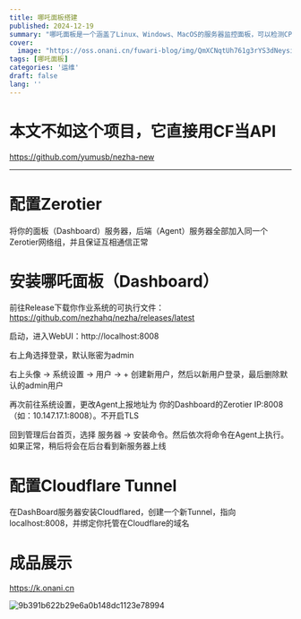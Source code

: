 ```yaml
---
title: 哪吒面板搭建
published: 2024-12-19
summary: "哪吒面板是一个涵盖了Linux、Windows、MacOS的服务器监控面板，可以检测CPU、GPU、内存和网络"
cover:
  image: "https://oss.onani.cn/fuwari-blog/img/QmXCNqtUh761g3rYS3dNeysiZTEBgk1ozamWUNy3bHXnvC"
tags: [哪吒面板]
categories: '运维'
draft: false 
lang: ''
---
```


# 本文不如这个项目，它直接用CF当API
https://github.com/yumusb/nezha-new

---

# 配置Zerotier
将你的面板（Dashboard）服务器，后端（Agent）服务器全部加入同一个Zerotier网络组，并且保证互相通信正常

# 安装哪吒面板（Dashboard）
前往Release下载你作业系统的可执行文件：https://github.com/nezhahq/nezha/releases/latest

启动，进入WebUI：http://localhost:8008

右上角选择登录，默认账密为admin

右上头像 -> 系统设置 -> 用户 -> +
创建新用户，然后以新用户登录，最后删除默认的admin用户

再次前往系统设置，更改Agent上报地址为 你的Dashboard的Zerotier IP:8008（如：10.147.17.1:8008）。不开启TLS

回到管理后台首页，选择 服务器 -> 安装命令。然后依次将命令在Agent上执行。如果正常，稍后将会在后台看到新服务器上线

# 配置Cloudflare Tunnel
在DashBoard服务器安装Cloudflared，创建一个新Tunnel，指向localhost:8008，并绑定你托管在Cloudflare的域名

# 成品展示
https://k.onani.cn



![9b391b622b29e6a0b148dc1123e78994](https://oss.onani.cn/fuwari-blog/img/QmXCNqtUh761g3rYS3dNeysiZTEBgk1ozamWUNy3bHXnvC)
